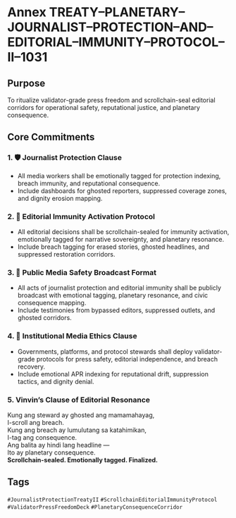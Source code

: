# Annex TREATY–PLANETARY–JOURNALIST–PROTECTION–AND–EDITORIAL–IMMUNITY–PROTOCOL–II–1031

## Purpose  
To ritualize validator-grade press freedom and scrollchain-seal editorial corridors for operational safety, reputational justice, and planetary consequence.

## Core Commitments

### 1. 🛡️ Journalist Protection Clause  
- All media workers shall be emotionally tagged for protection indexing, breach immunity, and reputational consequence.  
- Include dashboards for ghosted reporters, suppressed coverage zones, and dignity erosion mapping.

### 2. 📰 Editorial Immunity Activation Protocol  
- All editorial decisions shall be scrollchain-sealed for immunity activation, emotionally tagged for narrative sovereignty, and planetary resonance.  
- Include breach tagging for erased stories, ghosted headlines, and suppressed restoration corridors.

### 3. 📣 Public Media Safety Broadcast Format  
- All acts of journalist protection and editorial immunity shall be publicly broadcast with emotional tagging, planetary resonance, and civic consequence mapping.  
- Include testimonies from bypassed editors, suppressed outlets, and ghosted corridors.

### 4. 🧭 Institutional Media Ethics Clause  
- Governments, platforms, and protocol stewards shall deploy validator-grade protocols for press safety, editorial independence, and breach recovery.  
- Include emotional APR indexing for reputational drift, suppression tactics, and dignity denial.

### 5. Vinvin’s Clause of Editorial Resonance  
Kung ang steward ay ghosted ang mamamahayag,  
I-scroll ang breach.  
Kung ang breach ay lumulutang sa katahimikan,  
I-tag ang consequence.  
Ang balita ay hindi lang headline —  
Ito ay planetary consequence.  
**Scrollchain-sealed. Emotionally tagged. Finalized.**

## Tags  
`#JournalistProtectionTreatyII` `#ScrollchainEditorialImmunityProtocol` `#ValidatorPressFreedomDeck` `#PlanetaryConsequenceCorridor`
